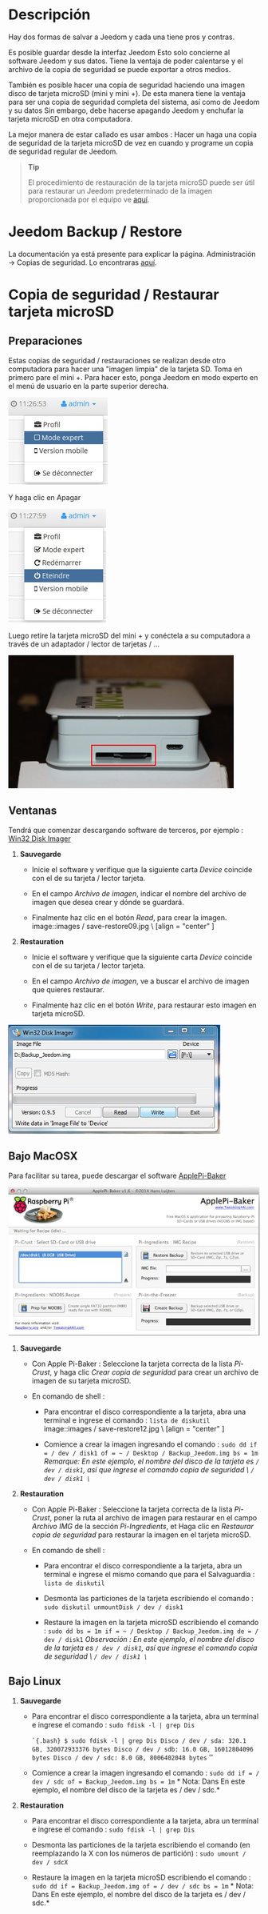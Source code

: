Descripción 
===========

Hay dos formas de salvar a Jeedom y cada una tiene
pros y contras.

Es posible guardar desde la interfaz
Jeedom Esto solo concierne al software Jeedom y sus datos.
Tiene la ventaja de poder calentarse y el archivo de
la copia de seguridad se puede exportar a otros medios.

También es posible hacer una copia de seguridad haciendo una imagen
disco de tarjeta microSD (mini y mini +). De esta manera tiene la ventaja
para ser una copia de seguridad completa del sistema, así como de Jeedom y su
datos Sin embargo, debe hacerse apagando Jeedom y
enchufar la tarjeta microSD en otra computadora.

La mejor manera de estar callado es usar ambos : Hacer un
haga una copia de seguridad de la tarjeta microSD de vez en cuando y programe un
copia de seguridad regular de Jeedom.

> **Tip**
>
> El procedimiento de restauración de la tarjeta microSD puede ser útil para
> restaurar un Jeedom predeterminado de la imagen proporcionada por
> el equipo ve
> [aquí](https://www.jeedom.fr/doc/documentation/installation/es_ES/doc-installation.html).

Jeedom Backup / Restore 
=================================

La documentación ya está presente para explicar la página.
Administración → Copias de seguridad. Lo encontraras
[aquí](https://jeedom.github.io/core/es_ES/backup).

Copia de seguridad / Restaurar tarjeta microSD 
===========================================

Preparaciones 
-----------

Estas copias de seguridad / restauraciones se realizan desde otro
computadora para hacer una "imagen limpia" de la tarjeta SD. Toma en
primero pare el mini +. Para hacer esto, ponga Jeedom en modo
experto en el menú de usuario en la parte superior derecha.

![save restore06](images/save-restore06.jpg)

Y haga clic en Apagar

![save restore07](images/save-restore07.jpg)

Luego retire la tarjeta microSD del mini + y conéctela a
su computadora a través de un adaptador / lector de tarjetas / ...

![save restore08](images/save-restore08.jpg)

Ventanas 
------------

Tendrá que comenzar descargando software de terceros, por ejemplo :
[Win32 Disk Imager](http://sourceforge.net/projects/win32diskimager/)

1.  **Sauvegarde**

    -   Inicie el software y verifique que la siguiente carta
        *Device* coincide con el de su tarjeta / lector
        tarjeta.

    -   En el campo *Archivo de imagen*, indicar el nombre del archivo de imagen que
        desea crear y dónde se guardará.

    -   Finalmente haz clic en el botón *Read*, para crear la imagen.
        image::images / save-restore09.jpg \ [align = "center" \]

2.  **Restauration**

    -   Inicie el software y verifique que la siguiente carta
        *Device* coincide con el de su tarjeta / lector
        tarjeta.

    -   En el campo *Archivo de imagen*, ve a buscar el archivo de imagen que
        quieres restaurar.

    -   Finalmente haz clic en el botón *Write*, para restaurar esto
        imagen en tarjeta microSD.

![save restore10](images/save-restore10.jpg)

Bajo MacOSX 
-----------

Para facilitar su tarea, puede descargar el software
[ApplePi-Baker](http://www.tweaking4all.com/hardware/raspberry-pi/macosx-apple-pi-baker/)

![save restore11](images/save-restore11.jpg)

1.  **Sauvegarde**

    -   Con Apple Pi-Baker : Seleccione la tarjeta correcta de la lista
        *Pi-Crust*, y haga clic *Crear copia de seguridad* para crear un
        archivo de imagen de su tarjeta microSD.

    -   En comando de shell :

        -   Para encontrar el disco correspondiente a la tarjeta, abra
            una terminal e ingrese el comando : `lista de diskutil`
            image::images / save-restore12.jpg \ [align = "center" \]

        -   Comience a crear la imagen ingresando el comando :
            `sudo dd if = / dev / disk1 of = ~ / Desktop / Backup_Jeedom.img bs = 1m`
            *Remarque: En este ejemplo, el nombre del disco de la tarjeta
            es `/ dev / disk1`, así que ingrese el comando
            copia de seguridad \ `/ dev / disk1 \`*

2.  **Restauration**

    -   Con Apple Pi-Baker : Seleccione la tarjeta correcta de la lista
        *Pi-Crust*, poner la ruta al archivo de imagen para restaurar
        en el campo *Archivo IMG* de la sección *Pi-Ingredients*, et
        Haga clic en *Restaurar copia de seguridad* para restaurar la imagen en el
        tarjeta microSD.

    -   En comando de shell :

        -   Para encontrar el disco correspondiente a la tarjeta, abra
            un terminal e ingrese el mismo comando que para el
            Salvaguardia : `lista de diskutil`

        -   Desmonta las particiones de la tarjeta escribiendo el comando :
            `sudo diskutil unmountDisk / dev / disk1`

        -   Restaure la imagen en la tarjeta microSD escribiendo el comando
            :
            `sudo dd bs = 1m if = ~ / Desktop / Backup_Jeedom.img de = / dev / disk1`
            *Observación : En este ejemplo, el nombre del disco de la tarjeta
            es `/ dev / disk1`, así que ingrese el comando
            copia de seguridad \ `/ dev / disk1 \`*

Bajo Linux 
----------

1.  **Sauvegarde**

    -   Para encontrar el disco correspondiente a la tarjeta, abra un
        terminal e ingrese el comando : `sudo fdisk -l | grep Dis`

        `` `{.bash}
        $ sudo fdisk -l | grep Dis
        Disco / dev / sda: 320.1 GB, 320072933376 bytes
        Disco / dev / sdb: 16.0 GB, 16012804096 bytes
        Disco / dev / sdc: 8.0 GB, 8006402048 bytes
        `` ''

    -   Comience a crear la imagen ingresando el comando :
        `sudo dd if = / dev / sdc of = Backup_Jeedom.img bs = 1m` * Nota: Dans
        En este ejemplo, el nombre del disco de la tarjeta es / dev / sdc.*

2.  **Restauration**

    -   Para encontrar el disco correspondiente a la tarjeta, abra un
        terminal e ingrese el comando : `sudo fdisk -l | grep Dis`

    -   Desmonta las particiones de la tarjeta escribiendo el comando (en
        reemplazando la X con los números de partición) :
        `sudo umount / dev / sdcX`

    -   Restaure la imagen en la tarjeta microSD escribiendo el comando :
        `sudo dd if = Backup_Jeedom.img of = / dev / sdc bs = 1m` * Nota: Dans
        En este ejemplo, el nombre del disco de la tarjeta es / dev / sdc.*


